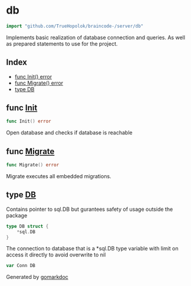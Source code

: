 <!-- Code generated by gomarkdoc. DO NOT EDIT -->

# db

```go
import "github.com/TrueHopolok/braincode-/server/db"
```

Implements basic realization of database connection and queries. As well as prepared statements to use for the project.

## Index

- [func Init\(\) error](<#Init>)
- [func Migrate\(\) error](<#Migrate>)
- [type DB](<#DB>)


<a name="Init"></a>
## func [Init](<https://github.com/TrueHopolok/braincode-/blob/main/server/db/db.go#L24>)

```go
func Init() error
```

Open database and checks if database is reachable

<a name="Migrate"></a>
## func [Migrate](<https://github.com/TrueHopolok/braincode-/blob/main/server/db/migrate.go#L24>)

```go
func Migrate() error
```

Migrate executes all embedded migrations.

<a name="DB"></a>
## type [DB](<https://github.com/TrueHopolok/braincode-/blob/main/server/db/db.go#L16-L18>)

Contains pointer to sql.DB but gurantees safety of usage outside the package

```go
type DB struct {
    *sql.DB
}
```

<a name="Conn"></a>The connection to database that is a \*sql.DB type variable with limit on access it directly to avoid overwrite to nil

```go
var Conn DB
```

Generated by [gomarkdoc](<https://github.com/princjef/gomarkdoc>)
